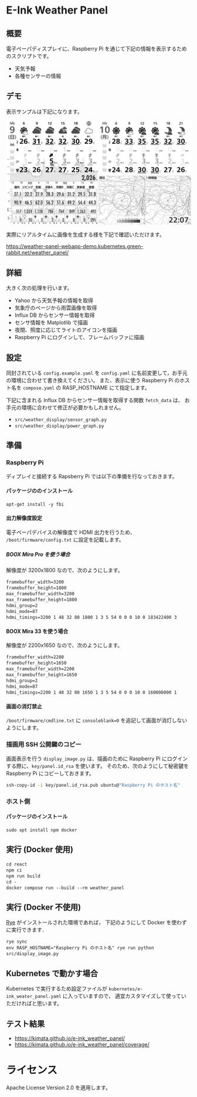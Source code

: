 # E-Ink Weather Panel

## 概要

電子ペーパディスプレイに、Raspberry Pi を通じて下記の情報を表示するためのスクリプトです。

-   天気予報
-   各種センサーの情報

## デモ

表示サンプルは下記になります。

![表示サンプル](img/example.png)

実際にリアルタイムに画像を生成する様を下記で確認いただけます。

https://weather-panel-webapp-demo.kubernetes.green-rabbit.net/weather_panel/

## 詳細

大きく次の処理を行います。

-   Yahoo から天気予報の情報を取得
-   気象庁のページから雨雲画像を取得
-   Influx DB からセンサー情報を取得
-   センサ情報を Matplotlib で描画
-   夜間、照度に応じてライトのアイコンを描画
-   Raspberry Pi にログインして、フレームバッファに描画

## 設定

同封されている `config.example.yaml` を `config.yaml` に名前変更して，お手元の環境に合わせて書き換えてください。
また、表示に使う Raspberry Pi のホスト名を `compose.yaml` の RASP_HOSTNAME にて指定します。

下記に含まれる Influx DB からセンサー情報を取得する関数 `fetch_data` は、
お手元の環境に合わせて修正が必要かもしれません。

-   `src/weather_display/sensor_graph.py`
-   `src/weather_display/power_graph.py`

## 準備

### Raspberry Pi

ディプレイと接続する Rapsberry Pi では以下の準備を行なっておきます。

#### パッケージののインストール

```bash:bash
apt-get install -y fbi
```

#### 出力解像度設定

電子ペーパデバイスの解像度で HDMI 出力を行うため、 `/boot/firmware/config.txt` に設定を記載します。

##### BOOX Mira Pro を使う場合

解像度が 3200x1800 なので、次のようにします。

```text
framebuffer_width=3200
framebuffer_height=1800
max_framebuffer_width=3200
max_framebuffer_height=1800
hdmi_group=2
hdmi_mode=87
hdmi_timings=3200 1 48 32 80 1800 1 3 5 54 0 0 0 10 0 183422400 3
```

#### BOOX Mira 33 を使う場合

解像度が 2200x1650 なので、次のようにします。

```text
framebuffer_width=2200
framebuffer_height=1650
max_framebuffer_width=2200
max_framebuffer_height=1650
hdmi_group=2
hdmi_mode=87
hdmi_timings=2200 1 48 32 80 1650 1 3 5 54 0 0 0 10 0 160000000 1
```

#### 画面の消灯禁止

`/boot/firmware/cmdline.txt` に `consoleblank=0` を追記して画面が消灯しないようにします。

### 描画用 SSH 公開鍵のコピー

画面表示を行う `display_image.py` は、描画のために Raspberry Pi にログインする際に、`key/panel.id_rsa` を使います。
そのため、次のようにして秘密鍵を Raspberry Pi にコピーしておきます。

```bash
ssh-copy-id -i key/panel.id_rsa.pub ubuntu@"Raspberry Pi のホスト名"
```

### ホスト側

#### パッケージのインストール

```bash:bash
sudo apt install npm docker
```

## 実行 (Docker 使用)

```bash:bash
cd react
npm ci
npm run build
cd -
docker compose run --build --rm weather_panel
```

## 実行 (Docker 不使用)

[Rye](https://rye.astral.sh/) がインストールされた環境であれば，
下記のようにして Docker を使わずに実行できます．

```bash:bash
rye sync
env RASP_HOSTNAME="Raspberry Pi のホスト名" rye run python src/display_image.py
```

## Kubernetes で動かす場合

Kubernetes で実行するため設定ファイルが `kubernetes/e-ink_weater_panel.yaml` に入っていますので，
適宜カスタマイズして使っていただければと思います。


## テスト結果

-   https://kimata.github.io/e-ink_weather_panel/
-   https://kimata.github.io/e-ink_weather_panel/coverage/

# ライセンス

Apache License Version 2.0 を適用します。
